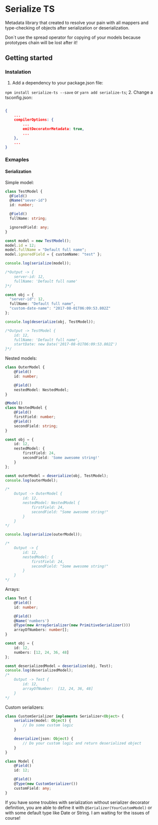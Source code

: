# Serialize TS

Metadata library that created to resolve your pain with all mappers and type-checking of objects after serialization or deserialization.

Don`t use the spread operator for copying of your models because prototypes chain will be lost after it!

## Getting started

### Instalation

1. Add a dependency to your package.json file:

`npm install serialize-ts --save` or `yarn add serialize-ts`;
2. Change a tsconfig.json:

```json

{
    ...
    compilerOptions: {
        ...
        emitDecoratorMetadata: true,
        ...
    },
    ...
}

```

### Exmaples

#### Serialization

Simple model:

```typescript
class TestModel {
  @Field()
  @Name("sever-id")
  id: number;

  @Field()
  fullName: string;

  ignoredField: any;
}

const model = new TestModel();
model.id = 12;
model.fullName = "Default full name";
model.ignoredField = { customName: "test" };

console.log(serialize(model));

/*Output -> {
    server-id: 12,
    fullName: 'Default full name'
}*/

const obj = {
  "server-id": 12,
  fullName: "Default full name",
  "custom-date-name": "2017-08-01T06:09:53.802Z"
};

console.log(deserialize(obj, TestModel));

/*Output -> TestModel {
    id: 12,
    fullName: 'Default full name',
    startDate: new Date('2017-08-01T06:09:53.802Z')
}*/
```

Nested models:

```typescript
class OuterModel {
    @Field()
    id: number;

    @Field()
    nestedModel: NestedModel;
}

@Model()
class NestedModel {
    @Field()
    firstField: number;
    @Field()
    secondField: string;
}

const obj = {
    id: 12,
    nestedModel: {
        firstField: 24,
        secondField: 'Some awesome string!'
    }
};

const outerModel = deserialize(obj, TestModel);
console.log(outerModel);

/*
    Output -> OuterModel {
        id: 12,
        nestedModel: NestedModel {
            firstField: 24,
            secondField: "Some awesome string!"
        }
    }
*/

console.log(serialize(outerModel));

/*
    Output -> {
        id: 12,
        nestedModel: {
            firstField: 24,
            secondField: "Some awesome string!"
        }
    }
*/

```

Arrays:

```typescript
class Test {
    @Field()
    id: number;

    @Field()
    @Name('numbers')
    @Type(new ArraySerializer(new PrimitiveSerializer()))
    arrayOfNumbers: number[];
}

const obj = {
    id: 12,
    numbers: [12, 24, 36, 48]
};

const deserializedModel = deserialize(obj, Test);
console.log(deserializedModel);
/*
    Output -> Test {
        id: 12,
        arrayOfNumber:  [12, 24, 36, 48]
    }
*/

```

Custom serializers:

```typescript
class CustomSerializer implements Serializer<Object> {
    serialize(model: Object) {
        // Do some custom logic
    }

    deserialize(json: Object) {
        // Do your custom logic and return deserialized object
    }
}

class Model {
    @Field()
    id: 12;

    @Field()
    @Type(new CustomSerializer())
    customField: any;
}

```

If you have some troubles with serialization without serializer decorator definition, you are able to define it with ```@Serializer(YourCustomModel)``` or with some default type like Date or String.
I am waiting for the issues of course!
